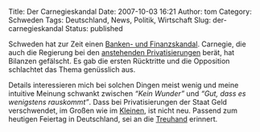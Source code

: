 Title: Der Carnegieskandal
Date: 2007-10-03 16:21
Author: tom
Category: Schweden
Tags: Deutschland, News, Politik, Wirtschaft
Slug: der-carnegieskandal
Status: published

Schweden hat zur Zeit einen [Banken- und
Finanzskandal](http://www.sr.se/cgi-bin/international/nyhetssidor/artikel.asp?nyheter=1&programid=2108&Artikel=1632516).
Carnegie, die auch die Regierung bei den [anstehenden
Privatisierungen](http://www.fiket.de/2007/03/04/ausverkauf-von-staatsfirmen/)
berät, hat Bilanzen gefälscht. Es gab die ersten Rücktritte und die
Opposition schlachtet das Thema genüsslich aus.

Details interessieren mich bei solchen Dingen meist wenig und meine
intuitive Meinung schwankt zwischen *“Kein Wunder”* und *“Gut, dass es
wenigstens rauskommt”*. Dass bei Privatisierungen der Staat Geld
verschwendet, im Großen wie im
[Kleinen](http://www.sr.se/cgi-bin/international/nyhetssidor/artikel.asp?nyheter=1&programid=2108&Artikel=1619418),
ist nicht neu. Passend zum heutigen Feiertag in Deutschland, sei an die
[Treuhand](http://de.wikipedia.org/wiki/Treuhandanstalt) erinnert.

